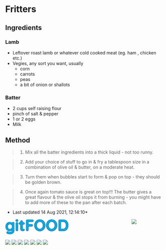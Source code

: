 # Fritters

## Ingredients

### Lamb

- Leftover roast lamb or whatever cold cooked meat (eg. ham , chicken etc.)
- Vegies, any sort you want, usually
    - corn
    - carrots
    - peas
    - a bit of onion or shallots

### Batter

- 2 cups self raising flour
- pinch of salt & pepper
- 1 or 2 eggs
- Milk 

## Method

> 1. Mix all the batter ingredients into a thick liquid - not too runny.

> 2. Add your choice of stuff to go in & fry a tablespoon size in a combination of olive oil & butter, on a moderate heat.

> 3. Turn them when bubbles start to form & pop on top - they should be golden brown. 

> 4. Once again tomato sauce is great on top!!! The butter gives a great flavour & the olive oil stops it from burning - you might have to add more of these to the pan after each batch.

* Last updated 14 Aug 2021, 12:14:10*


<img src="../images/logo_sm.png" width="40%" />

<img src="https://profile-counter.glitch.me/gitfood_fritters/count.svg" width="20%" align="right" />

<img src="https://img.shields.io/badge/tag-leftovers-blue.svg" /> <img src="https://img.shields.io/badge/tag-lamb-blue.svg" /> <img src="https://img.shields.io/badge/tag-ham-blue.svg" /> <img src="https://img.shields.io/badge/tag-chicken-blue.svg" /> <img src="https://img.shields.io/badge/tag-vegetables-blue.svg" /> <img src="https://img.shields.io/badge/tag-fried-blue.svg" /> <img src="https://img.shields.io/badge/tag-family-blue.svg" /> 